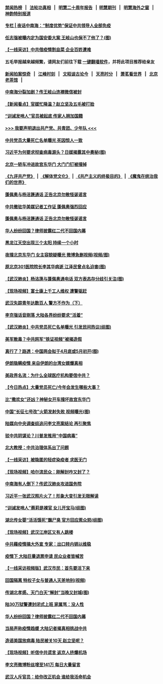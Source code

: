 #### [禁闻热榜](热点新闻.md?=0)  &nbsp;&nbsp;|&nbsp;&nbsp; [法轮功真相](https://github.com/gfw-breaker/truth/blob/master/README.md?=0) &nbsp;&nbsp;|&nbsp;&nbsp; [明慧二十周年报告](https://github.com/gfw-breaker/mh-reports/blob/master/README.md?=0) &nbsp;&nbsp;|&nbsp;&nbsp;[明慧期刊](https://github.com/gfw-breaker/mh-qikan) &nbsp;&nbsp;|&nbsp;&nbsp; [明慧海外之窗](https://github.com/gfw-breaker/mh-news/blob/master/README.md?=0) &nbsp;&nbsp;|&nbsp;&nbsp; [神韵特别报道](https://github.com/gfw-breaker/mh-news/blob/master/shenyun.md?=0)
#### [ 专栏 | 夜话中南海：“制度优势”保证中共领导人全部免疫](https://github.com/gfw-breaker/banned-news/blob/master/pages/yehuazhongnanhai/gx-03162020154354.md)
#### [ 任志强被曝内定为国安委大案 王岐山也保不了他了？(图)](https://github.com/gfw-breaker/banned-news/blob/master/pages/p2/926555.md)
#### [ 【一线采访】中共借疫情割韭菜 企业百姓遭难](https://github.com/gfw-breaker/banned-news/blob/master/pages/nf4514/n11944978.md)
#### 五毛举报越来越频繁，请网友们前往下载 [一键翻墙软件](https://github.com/gfw-breaker/ssr-accounts)，并将此项目推荐给亲友
#### [新闻拍案惊奇](https://github.com/gfw-breaker/banned-news/blob/master/pages/link4.md) &nbsp;&nbsp;|&nbsp;&nbsp; [江峰时刻](https://github.com/gfw-breaker/banned-news/blob/master/pages/link4.md) &nbsp;&nbsp;|&nbsp;&nbsp; [文昭谈古论今](https://github.com/gfw-breaker/banned-news/blob/master/pages/link4.md) &nbsp;&nbsp;|&nbsp;&nbsp; [天亮时分](https://github.com/gfw-breaker/banned-news/blob/master/pages/link4.md) &nbsp;&nbsp;|&nbsp;&nbsp; [萧茗看世界](https://github.com/gfw-breaker/banned-news/blob/master/pages/link4.md) &nbsp;&nbsp;|&nbsp;&nbsp; [北京老茶馆](https://github.com/gfw-breaker/banned-news/blob/master/pages/link4.md) &nbsp;&nbsp;|&nbsp;&nbsp; 
#### [ 中南海分裂加剧？传王岐山连襟微信被封](https://github.com/gfw-breaker/banned-news/blob/master/pages/prog1138/a102800515.md)
#### [ 【新闻看点】官媒忙降温？赵立坚及五毛被打脸](https://github.com/gfw-breaker/banned-news/blob/master/pages/nsc413/n11945071.md)
#### [ “训诫发哨人”官员被起底 传家人拥加国籍](https://github.com/gfw-breaker/banned-news/blob/master/pages/nsc413/n11946494.md)
#### [>>> 我要声明退出共产党、共青团、少年队 <<<](https://github.com/begood0513/goodnews/blob/master/quit/letter.md) 
#### [ 中共党员大量死亡名单曝光 死因惊人一致](https://github.com/gfw-breaker/banned-news/blob/master/pages/prog204/a102801373.md)
#### [ 习近平为何要求彻查病毒源头？日媒揭露其中奧秘(图)](https://github.com/gfw-breaker/banned-news/blob/master/pages/p2/926421.md)
#### [ 北京一轿车冲进故宫东华门 大门门钉被撞掉](https://github.com/gfw-breaker/banned-news/blob/master/pages/nsc413/n11946806.md)
#### [《九评共产党》](https://github.com/begood0513/9ping.md/blob/master/README.md) &nbsp;|&nbsp; [《解体党文化》](../../../../jtdwh.md/blob/master/README.md)  &nbsp;|&nbsp; [《共产主义的终极目的》](../../../../gczydzjmd.md/blob/master/README.md) &nbsp;|&nbsp; [《魔鬼在统治我们的世界》](../../../../mgztzwmdsj.md/blob/master/README.md) 
#### [ 蓬佩奥与杨洁篪通话 正告北京勿散怪诞谣言](https://github.com/gfw-breaker/banned-news/blob/master/pages/nsc413/n11945291.md)
#### [ 中共撤驻华美媒记者工作证 蓬佩奥强烈回应](https://github.com/gfw-breaker/banned-news/blob/master/pages/nf4514/n11948259.md)
#### [ 蓬佩奥与杨洁篪通话 正告北京勿散怪诞谣言](https://github.com/gfw-breaker/banned-news/blob/master/pages/nf4514/n11945291.md)
#### [ 华人纷纷回国？律师披露红二代不回国内幕](https://github.com/gfw-breaker/banned-news/blob/master/pages/nf4514/n11947698.md)
#### [ 黑龙江天空出现三个太阳 持续一个小时](https://github.com/gfw-breaker/banned-news/blob/master/pages/nsc413/n11946668.md)
#### [ 夜撞北京东华门 女主容貌疑曝光 微博急删视频(视频/图)](https://github.com/gfw-breaker/banned-news/blob/master/pages/p1/926624.md)
#### [ 原北京301医院院长李其华病逝 江泽民曾点名迫害(图)](https://github.com/gfw-breaker/banned-news/blob/master/pages/p2/926435.md)
#### [ 【武汉肺炎】杨洁箎与蓬佩奥通电话 双方表态存分歧引关注(图)](https://github.com/gfw-breaker/banned-news/blob/master/pages/p1/926497.md)
#### [ 【现场视频】富士康上千工人维权 遭警驱赶](https://github.com/gfw-breaker/banned-news/blob/master/pages/nsc413/n11948100.md)
#### [ 武汉失踪青年达数百人 警方不作为（下）](https://github.com/gfw-breaker/banned-news/blob/master/pages/nf4514/n11945457.md)
#### [ 李克强话音刚落 大陆各界纷纷要求“活着”](https://github.com/gfw-breaker/banned-news/blob/master/pages/prog204/a102801449.md)
#### [ 【武汉肺炎】中共党员死亡名单曝光 引发民间热议(组图)](https://github.com/gfw-breaker/banned-news/blob/master/pages/p1/926578.md)
#### [ 美军散毒？中共网军“铁证视频”被揭造假](https://github.com/gfw-breaker/banned-news/blob/master/pages/nsc413/n11948137.md)
#### [ 真行了？路透：中国两会拟于4月底或5月初开(图)](https://github.com/gfw-breaker/banned-news/blob/master/pages/p2/926442.md)
#### [ 伊朗隐瞒疫情 来自伊朗的台湾女婿爆真相](https://github.com/gfw-breaker/banned-news/blob/master/pages/nsc413/n11947993.md)
#### [ 美政界名流：为什么全球医疗机构要信中共？](https://github.com/gfw-breaker/banned-news/blob/master/pages/nf4514/n11945479.md)
#### [ 【今日热点】大量党员死亡/今年会发生哪些大事？](https://github.com/gfw-breaker/banned-news/blob/master/pages/prog204/a102801445.md)
#### [ 比“撒欢女”还凶？神秘女开车撞坏故宫东华门](https://github.com/gfw-breaker/banned-news/blob/master/pages/prog204/a102801365.md)
#### [ 中国“长征七号改”火箭发射失败 视频曝光(图)](https://github.com/gfw-breaker/banned-news/blob/master/pages/p1/926524.md)
#### [ 陆媒向中央调查组追问李文亮案结论 再引聚焦](https://github.com/gfw-breaker/banned-news/blob/master/pages/nsc413/n11946972.md)
#### [ 驳中共阴谋论？川普发推用“中国病毒”](https://github.com/gfw-breaker/banned-news/blob/master/pages/nsc413/n11945945.md)
#### [ 北大教授：中共治理体系出了问题](https://github.com/gfw-breaker/banned-news/blob/master/pages/nsc413/n11944777.md)
#### [ 【一线采访】被隐匿的轻症染疫者 求医无门](https://github.com/gfw-breaker/banned-news/blob/master/pages/nf4514/n11946690.md)
#### [ 【现场视频】哈尔滨民众：刚解封咋又封了？](https://github.com/gfw-breaker/banned-news/blob/master/pages/nsc413/n11948127.md)
#### [ 中南海有人倒下？传武汉肺炎攻进国务院](https://github.com/gfw-breaker/banned-news/blob/master/pages/prog1138/a102801998.md)
#### [ 习近平一张武汉照片火了！形象大变引发无限解读](https://github.com/gfw-breaker/banned-news/blob/master/pages/prog1138/a102797754.md)
#### [ “训诫发哨人”蔡莉是裸官 女儿开宝马(组图)](https://github.com/gfw-breaker/banned-news/blob/master/pages/p2/926511.md)
#### [ 湖北传女婴“活活饿死”飘尸臭 官方回应惹众怒(组图)](https://github.com/gfw-breaker/banned-news/blob/master/pages/p1/926452.md)
#### [ 【现场视频】武汉江岸区又有人跳楼](https://github.com/gfw-breaker/banned-news/blob/master/pages/nsc413/n11947678.md)
#### [ 中共藉疫情搞大外宣 专家：出口转内销以维稳](https://github.com/gfw-breaker/banned-news/blob/master/pages/nsc413/n11945411.md)
#### [ 疫情下 大陆巨量退票申请 民众业者皆喊苦](https://github.com/gfw-breaker/banned-news/blob/master/pages/nsc413/n11942459.md)
#### [ 【一线采访视频版】武汉市民：首先要活下来](https://github.com/gfw-breaker/banned-news/blob/master/pages/nf4514/n11941189.md)
#### [ 回国隔离 特权子女与普通人天差地别(视频)](https://github.com/gfw-breaker/banned-news/blob/master/pages/prog204/a102801450.md)
#### [ 传湖北孝感、天门白天“解封”当晚又封城(图)](https://github.com/gfw-breaker/banned-news/blob/master/pages/p1/926479.md)
#### [ 陆30万狱警遭封闭式上班 家属骂：没人性](https://github.com/gfw-breaker/banned-news/blob/master/pages/nsc413/n11948475.md)
#### [ 华人纷纷回国？律师披露红二代不回国内幕](https://github.com/gfw-breaker/banned-news/blob/master/pages/nsc413/n11947698.md)
#### [ 当局声称疫情趋缓 大陆记者揭真相挑战中共](https://github.com/gfw-breaker/banned-news/blob/master/pages/nsc413/n11947619.md)
#### [ 造谣美国放病毒 陆民被关10天 赵立坚呢？](https://github.com/gfw-breaker/banned-news/blob/master/pages/nsc413/n11947376.md)
#### [ 【现场视频】听信中共谎言 返京人挤爆机场](https://github.com/gfw-breaker/banned-news/blob/master/pages/nsc413/n11946346.md)
#### [ 李文亮微博粉丝增至141万 每日大量留言](https://github.com/gfw-breaker/banned-news/blob/master/pages/nsc413/n11946191.md)
#### [ 武汉人斥官员：给你改正机会 谁给我活命机会](https://github.com/gfw-breaker/banned-news/blob/master/pages/nsc413/n11945531.md)
